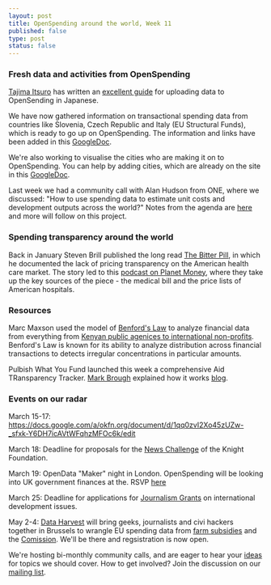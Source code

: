 ```yaml
---
layout: post
title: OpenSpending around the world, Week 11
published: false
type: post
status: false
---
```


### Fresh data and activities from OpenSpending 
[Tajima Itsuro](https://twitter.com/niryuu) has written an [excellent guide](http://qiita.com/items/4adb658c627d2e6d48e4) for uploading data to OpenSending in Japanese.

We have now gathered information on transactional spending data from countries like Slovenia, Czech Republic and Italy (EU Structural Funds), which is ready to go up on OpenSpending. The information and links have been added in this [GoogleDoc](https://docs.google.com/spreadsheet/ccc?key=0AvdkMlz2NopEdElqWTBJS0Q1Q083VlI3YUFLTl9OY0E&usp=sharing).  

We're also working to visualise the cities who are making it on to OpenSpending. You can help by adding cities, which are already on the site in this [GoogleDoc](https://docs.google.com/spreadsheet/ccc?key=0AqR8dXc6Ji4JdHZZNUpWQ2paY3FfYTdFNXkxZXZDTWc#gid=0). 

Last week we had a community call with Alan Hudson from ONE, where we discussed: "How to use spending data to estimate unit costs and development outputs across the world?"
Notes from the agenda are [here](http://wdmmg.okfnpad.org/22?) and more will follow on this project.  

### Spending transparency around the world
Back in January Steven Brill published the long read [The Bitter Pill](http://www.time.com/time/magazine/article/0,9171,2136864,00.html), in which he documented the lack of pricing transparency on the American health care market. The story led to this [podcast on Planet Money](http://www.npr.org/blogs/money/2013/02/26/172996963/episode-439-the-mysterious-power-of-a-hospital-bill), where they take up the key sources of the piece - the medical bill and the price lists of American hospitals.    

### Resources
Marc Maxson used the model of [Benford's Law](http://en.wikipedia.org/wiki/Benford's_law) to analyze financial data from everything from [Kenyan public agenices to international non-profits](http://chewychunks.wordpress.com/2013/02/17/the-weekend-i-audited-the-world/). Benford's Law is known for its ability to analyze distribution across financial transactions to detects irregular concentrations in particular amounts. 

Pulbish What You Fund launched this week a comprehensive Aid TRansparency Tracker. [Mark Brough](https://twitter.com/mark_brough) explained how it works [blog](http://openspending.org/blog/2013/03/13/Launching-the-Aid-Transparency-Tracker.html).

### Events on our radar
March 15-17: https://docs.google.com/a/okfn.org/document/d/1qq0zvI2Xo45zUZw-_sfxk-Y6DH7icAVtWFqhzMFOc6k/edit

March 18: Deadline for proposals for the [News Challenge](https://www.newschallenge.org/) of the Knight Foundation.

March 19: OpenData "Maker" night in London. OpenSpending will be looking into UK government finances at the. RSVP [here](http://bit.ly/Zpo5OU) 

March 25: Deadline for applications for [Journalism Grants](journagrants.org) on international development issues. 

May 2-4: [Data Harvest](http://www.journalismfund.eu/dataharvest13) will bring geeks, journalists and civi hackers together in Brussels to wrangle EU spending data from [farm subsidies](http://farmsubsidy.org/) and the [Comission](http://openspending.org/eu-commission-fts). We'll be there and regsistration is now open.

We're hosting bi-monthly community calls, and are eager to hear your [ideas](https://twitter.com/openspending) for topics we should cover. 
How to get involved? Join the discussion on our [mailing list](http://lists.okfn.org/mailman/listinfo/openspending). 